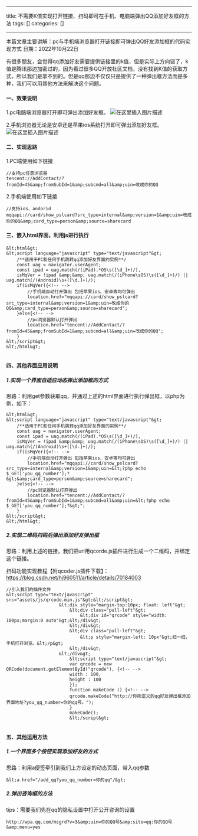 
--- 
title:  不需要K值实现打开链接、扫码即可在手机、电脑端弹出QQ添加好友框的方法 
tags: []
categories: [] 

---
>  
 本篇文章主要讲解：pc与手机端浏览器打开链接即可弹出QQ好友添加框的代码实现方式 日期：2022年10月22日 


有很多朋友，会觉得qq添加好友需要提供链接里的k值，但是实际上方向错了，k值是腾讯那边加密过的，因为看过很多QQ开放社区文档，没有找到K值的获取方式，所以我们是拿不到的。但是qq那边不仅仅只是提供了一种弹出框方法而是多种，我们可以用其他方法来解决这个问题。

#### 一、效果说明

1.pc电脑端浏览器打开即可弹出添加好友框。 <img src="https://img-blog.csdnimg.cn/57bafa9688f741dba339e1fcc6039716.png" alt="在这里插入图片描述">

2.手机浏览器无论是安卓还是苹果ios系统打开即可弹出添加好友框。 <img src="https://img-blog.csdnimg.cn/0369b85b31b846c6a7df94876d2dfdeb.png" alt="在这里插入图片描述">

#### 二、实现思路

1.PC端使用如下链接

```
//支持pc任意浏览器
tencent://AddContact/?fromId=45&amp;fromSubId=1&amp;subcmd=all&amp;uin=改成你的QQ

```

2.手机端使用如下链接

```
//支持ios、andorid
mqqapi://card/show_pslcard?src_type=internal&amp;version=1&amp;uin=改成你的QQ&amp;card_type=person&amp;source=sharecard

```

#### 三、嵌入html界面，利用js进行执行

```
&lt;html&gt;
&lt;script language="javascript" type="text/javascript"&gt;
    /**适用于PC和任何手机跳转qq添加好友界面的实例**/
    const uag = navigator.userAgent;
    const ipad = uag.match(/(iPad).*OS\s([\d_]+)/),
    isMqVer = !ipad &amp;&amp; uag.match(/(iPhone\sOS)\s([\d_]+)/) || uag.match(/(Android)\s+([\d.]+)/);
    if(isMqVer){<!-- -->
        //手机端自动打开弹出 包括苹果ios、安卓等均可弹出
        location.href="mqqapi://card/show_pslcard?src_type=internal&amp;version=1&amp;uin=改成你的QQ&amp;card_type=person&amp;source=sharecard";
    }else{<!-- -->
        //pc浏览器默认打开弹出
        location.href="tencent://AddContact/?fromId=45&amp;fromSubId=1&amp;subcmd=all&amp;uin=改成你的QQ";
    }
&lt;/script&gt;
&lt;/html&gt;
 

```

#### 四、其他界面应用说明

##### 1.实现一个界面自适应动态弹出添加框的方式

思路：利用get参数获取qq，并通过上述的html界面进行执行弹出框，以php为例，如下：

```
&lt;html&gt;
&lt;script language="javascript" type="text/javascript"&gt;
    /**适用于PC和任何手机跳转qq添加好友界面的实例**/
    const uag = navigator.userAgent;
    const ipad = uag.match(/(iPad).*OS\s([\d_]+)/),
    isMqVer = !ipad &amp;&amp; uag.match(/(iPhone\sOS)\s([\d_]+)/) || uag.match(/(Android)\s+([\d.]+)/);
    if(isMqVer){<!-- -->
        //手机端自动打开弹出 包括苹果ios、安卓等均可弹出
        location.href="mqqapi://card/show_pslcard?src_type=internal&amp;version=1&amp;uin=&lt;?php echo $_GET['you_qq_number'];?&gt;&amp;card_type=person&amp;source=sharecard";
    }else{<!-- -->
        //pc浏览器默认打开弹出
        location.href="tencent://AddContact/?fromId=45&amp;fromSubId=1&amp;subcmd=all&amp;uin=&lt;?php echo $_GET['you_qq_number'];?&gt;";
    }
&lt;/script&gt;
&lt;/html&gt;

```

##### 2.实现二维码扫码后弹出添加好友弹出框

思路：利用上述的链接，我们把url用qcorde.js插件进行生成一个二维码，并绑定这个链接。

>  
 扫码功能实现教程【附qcoder.js插件下载】：https://blog.csdn.net/hj960511/article/details/70184003 


```
//引入我们的插件文件
&lt;script type="text/javascript" src="assets/js/qrcode.min.js"&gt;&lt;/script&gt;
					&lt;div style="margin-top:10px; float: left"&gt;
						&lt;div class="pull-left"&gt;
							&lt;div id="qrcode" style="width: 100px;margin:0 auto"&gt;&lt;/div&gt;
						&lt;/div&gt;
						&lt;div class="pull-left"&gt;
							&lt;p style="margin-left: 10px"&gt;扫一扫，手机打开浏览。&lt;/p&gt;
						&lt;/div&gt;
					&lt;/div&gt;
    					&lt;script type="text/javascript"&gt;
                        var qrcode = new QRCode(document.getElementById("qrcode"), {<!-- -->
                        width : 100,
                        height : 100
                        });
                        function makeCode () {<!-- -->
                        qrcode.makeCode("http://你所定义的qq好友弹出框添加界面地址?you_qq_number=你的qq号。");
                        }
                        makeCode();
                        &lt;/script&gt;


```

#### 五、其他运用方法

##### 1.一个界面多个按钮实现添加好友的方式

思路：利用a便签牵引到我们上方设定的动态页面，带入qq参数

```
&lt;a href="/add_qq?you_qq_number=你的qq"/&gt;

```

##### 2.弹出咨询框的方法

tips：需要我们先在qq的隐私设置中打开公开咨询的设置

```
http://wpa.qq.com/msgrd?v=3&amp;uin=你的QQ号&amp;site=qq:你的QQ号&amp;menu=yes

```
